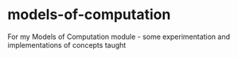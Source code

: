# models-of-computation
For my Models of Computation module - some experimentation and implementations of concepts taught
